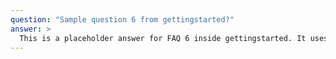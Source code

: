 ```yaml
---
question: "Sample question 6 from gettingstarted?"
answer: >
  This is a placeholder answer for FAQ 6 inside gettingstarted. It uses proper YAML block formatting to avoid any parsing issues.
---
```

